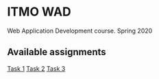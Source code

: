 # ITMO WAD

Web Application Development course. Spring 2020


## Available assignments
[Task 1](assignments/task1.md)
[Task 2](assignments/task2.md)
[Task 3](assignments/task3.md)
